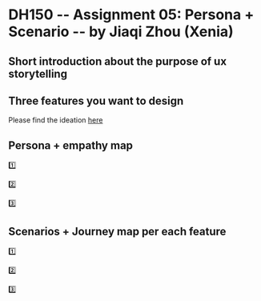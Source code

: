 # DH150 -- Assignment 05: Persona + Scenario -- by Jiaqi Zhou (Xenia)
## Short introduction about the purpose of ux storytelling
## Three features you want to design
Please find the ideation [here](https://docs.google.com/presentation/d/1EOHQ3fBzFPPhH533_Ot0eIJY061KLFpW8B2a_G2PqIg/edit#slide=id.g842e6a93d4_0_0:)
## Persona + empathy map
:one:



:two:




:three:





## Scenarios + Journey map per each feature
:one:




:two:





:three:
